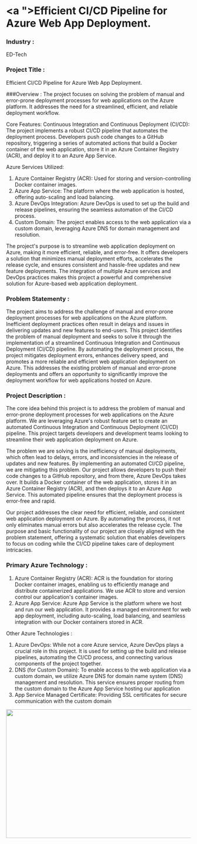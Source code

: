 # <a ">Efficient CI/CD Pipeline for Azure Web App Deployment.</a>


### Industry :
ED-Tech


### Project Title :
Efficient CI/CD Pipeline for Azure Web App Deployment.


###Overview :
The project focuses on solving the problem of manual and error-prone deployment processes for web applications on the Azure platform. It addresses the need for a streamlined, efficient, and reliable deployment workflow.

Core Features:
Continuous Integration and Continuous Deployment (CI/CD): The project implements a robust CI/CD pipeline that automates the deployment process. Developers push code changes to a GitHub repository, triggering a series of automated actions that build a Docker container of the web application, store it in an Azure Container Registry (ACR), and deploy it to an Azure App Service.

Azure Services Utilized:
1.	Azure Container Registry (ACR): Used for storing and version-controlling Docker container images.
2.	Azure App Service: The platform where the web application is hosted, offering auto-scaling and load balancing.
3.	Azure DevOps Integration: Azure DevOps is used to set up the build and release pipelines, ensuring the seamless automation of the CI/CD process.
4.	Custom Domain: The project enables access to the web application via a custom domain, leveraging Azure DNS for domain management and resolution.

The project's purpose is to streamline web application deployment on Azure, making it more efficient, reliable, and error-free. It offers developers a solution that minimizes manual deployment efforts, accelerates the release cycle, and ensures consistent and hassle-free updates and new feature deployments. The integration of multiple Azure services and DevOps practices makes this project a powerful and comprehensive solution for Azure-based web application deployment.



### Problem Statementy :
The project aims to address the challenge of manual and error-prone deployment processes for web applications on the Azure platform. Inefficient deployment practices often result in delays and issues in delivering updates and new features to end-users. This project identifies the problem of manual deployment and seeks to solve it through the implementation of a streamlined Continuous Integration and Continuous Deployment (CI/CD) pipeline. By automating the deployment process, the project mitigates deployment errors, enhances delivery speed, and promotes a more reliable and efficient web application deployment on Azure. This addresses the existing problem of manual and error-prone deployments and offers an opportunity to significantly improve the deployment workflow for web applications hosted on Azure.

### Project Description :
The core idea behind this project is to address the problem of manual and error-prone deployment processes for web applications on the Azure platform. We are leveraging Azure's robust feature set to create an automated Continuous Integration and Continuous Deployment (CI/CD) pipeline. This project targets developers and development teams looking to streamline their web application deployment on Azure.

The problem we are solving is the inefficiency of manual deployments, which often lead to delays, errors, and inconsistencies in the release of updates and new features. By implementing an automated CI/CD pipeline, we are mitigating this problem. Our project allows developers to push their code changes to a GitHub repository, and from there, Azure DevOps takes over. It builds a Docker container of the web application, stores it in an Azure Container Registry (ACR), and then deploys it to an Azure App Service. This automated pipeline ensures that the deployment process is error-free and rapid.

Our project addresses the clear need for efficient, reliable, and consistent web application deployment on Azure. By automating the process, it not only eliminates manual errors but also accelerates the release cycle. The purpose and basic functionality of our project are closely aligned with the problem statement, offering a systematic solution that enables developers to focus on coding while the CI/CD pipeline takes care of deployment intricacies.



### Primary Azure Technology :
1.	Azure Container Registry (ACR): ACR is the foundation for storing Docker container images, enabling us to efficiently manage and distribute containerized applications. We use ACR to store and version control our application's container images.
2.	Azure App Service: Azure App Service is the platform where we host and run our web application. It provides a managed environment for web app deployment, including auto-scaling, load balancing, and seamless integration with our Docker containers stored in ACR.


Other Azure Technologies :
1.	Azure DevOps: While not a core Azure service, Azure DevOps plays a crucial role in this project. It is used for setting up the build and release pipelines, automating the CI/CD process, and connecting various components of the project together.
2.	DNS (for Custom Domain): To enable access to the web application via a custom domain, we utilize Azure DNS for domain name system (DNS) management and resolution. This service ensures proper routing from the custom domain to the Azure App Service hosting our application
3.	App Service Managed Certificate: Providing SSL certificates for secure communication with the custom domain

<a href="https://futurereadytalent.in/"><p align= "center"><img src="https://github.com/ROHAN0011/Microsoft-Future-Ready-Talent-Internship-Project/blob/5ae1e52f4f4236d8ca92ea9189794835ce087467/FRT.jpeg" width="700" height= "350"></p></a>  
